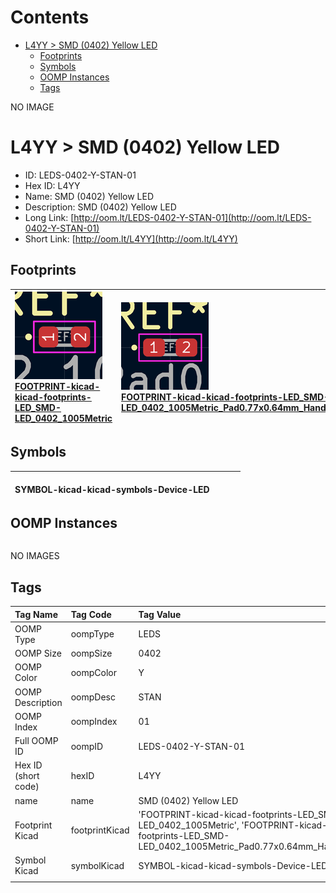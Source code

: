 



Contents
========

* [L4YY > SMD (0402) Yellow LED](#l4yy--smd-0402-yellow-led)
	* [Footprints](#footprints)
	* [Symbols](#symbols)
	* [OOMP Instances](#oomp-instances)
	* [Tags](#tags)
  
NO IMAGE  
# L4YY > SMD (0402) Yellow LED

- ID: LEDS-0402-Y-STAN-01
- Hex ID: L4YY
- Name: SMD (0402) Yellow LED
- Description: SMD (0402) Yellow LED
- Long Link: [http://oom.lt/LEDS-0402-Y-STAN-01](http://oom.lt/LEDS-0402-Y-STAN-01)
- Short Link: [http://oom.lt/L4YY](http://oom.lt/L4YY)

## Footprints
  

|[![](https://raw.githubusercontent.com/oomlout/oomlout_OOMP_eda_V2/main/FOOTPRINT/kicad/kicad-footprints/LED_SMD/LED_0402_1005Metric/image_140.png)<br>FOOTPRINT-kicad-kicad-footprints-LED_SMD-LED_0402_1005Metric](https://github.com/oomlout/oomlout_OOMP_eda_V2/tree/main/FOOTPRINT/kicad/kicad-footprints/LED_SMD/LED_0402_1005Metric/)|[![](https://raw.githubusercontent.com/oomlout/oomlout_OOMP_eda_V2/main/FOOTPRINT/kicad/kicad-footprints/LED_SMD/LED_0402_1005Metric_Pad0.77x0.64mm_HandSolder/image_140.png)<br>FOOTPRINT-kicad-kicad-footprints-LED_SMD-LED_0402_1005Metric_Pad0.77x0.64mm_HandSolder](https://github.com/oomlout/oomlout_OOMP_eda_V2/tree/main/FOOTPRINT/kicad/kicad-footprints/LED_SMD/LED_0402_1005Metric_Pad0.77x0.64mm_HandSolder/)|||
| :--- | :--- | :--- | :--- |

## Symbols
  

|![]()<br>SYMBOL-kicad-kicad-symbols-Device-LED||||
| :--- | :--- | :--- | :--- |

## OOMP Instances
  

|||||
| :--- | :--- | :--- | :--- |
  
NO IMAGES  
## Tags
  

|Tag Name|Tag Code|Tag Value|
| :--- | :--- | :--- |
|OOMP Type|oompType|LEDS|
|OOMP Size|oompSize|0402|
|OOMP Color|oompColor|Y|
|OOMP Description|oompDesc|STAN|
|OOMP Index|oompIndex|01|
|Full OOMP ID|oompID|LEDS-0402-Y-STAN-01|
|Hex ID (short code)|hexID|L4YY|
|name|name|SMD (0402) Yellow LED|
|Footprint Kicad|footprintKicad|'FOOTPRINT-kicad-kicad-footprints-LED_SMD-LED_0402_1005Metric', 'FOOTPRINT-kicad-kicad-footprints-LED_SMD-LED_0402_1005Metric_Pad0.77x0.64mm_HandSolder'|
|Symbol Kicad|symbolKicad|SYMBOL-kicad-kicad-symbols-Device-LED|
||||
